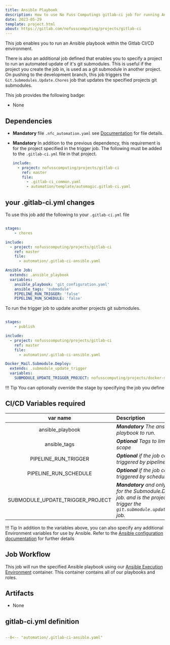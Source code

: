 ```yaml
---
title: Ansible Playbook
description: How to use No Fuss Computings gitlab-ci job for running Ansible Playbooks
date: 2023-05-29
template: project.html
about: https://gitlab.com/nofusscomputing/projects/gitlab-ci
---
```


This job enables you to run an Ansible playbook within the Gitlab CI/CD environment.


There is also an additional job defined that enables you to specify a project to run an automated update of it's git submodules. This is useful if the project you create the job in, is used as a git submodule in another project. On pushing to the development branch, this job triggers the `Git.Submodules.Update.Chores` job that updates the specified projects git submodules.

This job provides the following badge:

- None


## Dependencies

- **Mandatory** file `.nfc_automation.yaml` see [Documentation](../git_configuration/submodule/) for file details. 

- **Mandatory** In addition to the previous dependency, this requirement is for the project specified in the trigger job. The following must be added to the `.gitlab-ci.yml` file in that project.

    ``` yaml
    include:
      - project: nofusscomputing/projects/gitlab-ci
        ref: master
        file:
          - .gitlab-ci_common.yaml
          - automation/template/automagic.gitlab-ci.yaml


## your .gitlab-ci.yml changes

To use this job add the following to your `.gitlab-ci.yml` file

``` yaml

stages:
    - chores

include:
  - project: nofusscomputing/projects/gitlab-ci
    ref: master
    file:
      - automation/.gitlab-ci-ansible.yaml

Ansible Job:
  extends: .ansible_playbook
  variables:
    ansible_playbook: 'git_configuration.yaml'
    ansible_tags: 'submodule'
    PIPELINE_RUN_TRIGGER: 'false'
    PIPELINE_RUN_SCHEDULE: 'false'

```

To run the trigger job to update another projects git submodules. 

``` yaml

stages:
    - publish

include:
  - project: nofusscomputing/projects/gitlab-ci
    ref: master
    file:
      - automation/.gitlab-ci-ansible.yaml

Docker_Mail.Submodule.Deploy:
  extends: .submodule_update_trigger
  variables:
    SUBMODULE_UPDATE_TRIGGER_PROJECT: nofusscomputing/projects/docker-mail

```

!!! Tip
    You can optionally override the stage by specifying the job you define


## CI/CD Variables required

| var name | Description |
|:----:|:----|
| ansible_playbook | ***Mandatory** The ansible playbook to run.* |
| ansible_tags | ***Optional** Tags to limit task scope* |
| PIPELINE_RUN_TRIGGER | ***Optional** if the job can be triggered by pipeline.* |
| PIPELINE_RUN_SCHEDULE | ***Optional** if the job can be triggered by schedule.* |
| SUBMODULE_UPDATE_TRIGGER_PROJECT | ***Mandatory** and only used for the Submodule.Deploy job. and is the project to trigger the `git.submodule.update.chores` job.* |

!!! Tip
    In addition to the variables above, you can also specify any additional Environment variables for use by Ansible. Refer to the [Ansible configuration documentation](https://docs.ansible.com/ansible/latest/reference_appendices/config.html#common-options) for further details


## Job Workflow

This job will run the specified Ansible playbook using our [Ansible Execution Environment](../execution_environment) container. This container contains all of our playbooks and roles.


## Artifacts

- None


## gitlab-ci.yml definition

``` yaml title=".gitlab-ci.yml" linenums="1"

--8<-- "automation/.gitlab-ci-ansible.yaml"

```
